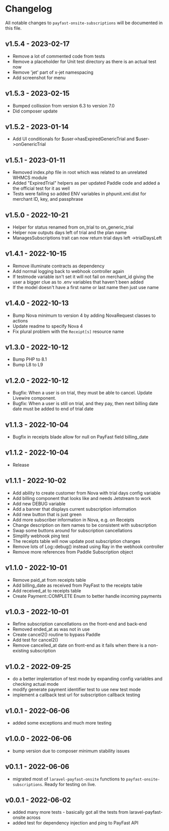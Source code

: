# Changelog

All notable changes to `payfast-onsite-subscriptions` will be documented in this file.

## v1.5.4 - 2023-02-17

- Remove a lot of commented code from tests
- Remove a placeholder for Unit test directory as there is an actual test now
- Remove 'jet' part of x-jet namespacing
- Add screenshot for menu

## v1.5.3 - 2023-02-15

- Bumped collission from version 6.3 to version 7.0
- Did composer update

## v1.5.2 - 2023-01-14

- Add UI conditionals for $user->hasExpiredGenericTrial and $user->onGenericTrial 

## v1.5.1 - 2023-01-11
- Removed index.php file in root which was related to an unrelated WHMCS module
- Added "ExpiredTrial" helpers as per updated Paddle code and added a the official test for it as well
- Tests were failing so added ENV variables in phpunit.xml.dist for merchant ID, key, and passphrase

## v1.5.0 - 2022-10-21

- Helper for status renamed from on_trial to on_generic_trial
- Helper now outputs days left of trial and the plan name
- ManagesSubscriptions trait can now return trial days left ->trialDaysLeft

## v1.4.1 - 2022-10-15

- Remove illuminate contracts as dependency
- Add normal logging back to webhook controller again
- If testmode variable isn't set it will not fail on merchant_id giving the user a bigger clue as to .env variables that haven't been added
- If the model doesn't have a first name or last name then just use name

## v1.4.0 - 2022-10-13

- Bump Nova minimum to version 4 by adding NovaRequest classes to actions
- Update readme to specify Nova 4
- Fix plural problem with the `Receipt[s]` resource name

## v1.3.0 - 2022-10-12

- Bump PHP to 8.1
- Bump L8 to L9

## v1.2.0 - 2022-10-12

- Bugfix: When a user is on trial, they must be able to cancel. Update Livewire component.
- Bugfix: When a user is still on trial, and they pay, then next billing date date must be added to end of trial date

## v1.1.3 - 2022-10-04

- Bugfix in receipts blade allow for null on PayFast field billing_date

## v1.1.2 - 2022-10-04

- Release

## v1.1.1 - 2022-10-02

- Add ability to create customer from Nova with trial days config variable
- Add billing component that looks like and needs Jetstream to work
- Add new DEBUG variable
- Add a banner that displays current subscription information
- Add new button that is just green
- Add more subscriber information in Nova, e.g. on Receipts
- Change description on item names to be consistent with subscription
- Swap some buttons around for subscription cancellations
- Simplify webhook ping test
- The receipts table will now update post subscription changes
- Remove lots of Log::debug() instead using Ray in the webhook controller
- Remove more references from Paddle Subscription object


## v1.1.0 - 2022-10-01

- Remove paid_at from receipts table
- Add billing_date as received from PayFast to the receipts table
- Add received_at to receipts table
- Create Payment::COMPLETE Enum to better handle incoming payments

## v1.0.3 - 2022-10-01

- Refine subscription cancellations on the front-end and back-end
- Removed ended_at as was not in use
- Create cancel2() routine to bypass Paddle
- Add test for cancel2()
- Remove cancelled_at date on front-end as it fails when there is a non-existing subscription

## v1.0.2 - 2022-09-25

- do a better implentation of test mode by expanding config variables and checking actual mode
- modify generate payment identifier test to use new test mode
- implement a callback test url for subscription callback testing

## v1.0.1 - 2022-06-06

- added some exceptions and much more testing

## v1.0.0 - 2022-06-06

- bump version due to composer minimum stability issues

## v0.1.1 - 2022-06-06

- migrated most of `laravel-payfast-onsite` functions to `payfast-onsite-subscriptions`. Ready for testing on live.

## v0.0.1 - 2022-06-02

- added many more tests - basically got all the tests from laravel-payfast-onsite across
- added test for dependency injection and ping to PayFast API
